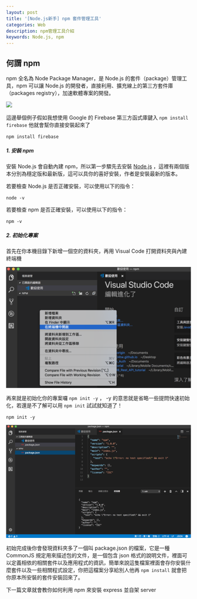 ```yaml
---
layout: post
title: '[Node.js新手] npm 套件管理工具'
categories: Web
description: npm管理工具介紹
keywords: Node.js, npm
---
```


## 何謂 npm
npm 全名為 Node Package Manager，是 Node.js 的套件（package）管理工具，npm 可以讓 Node.js 的開發者，直接利用、擴充線上的第三方套件庫（packages registry），加速軟體專案的開發。

<img src="https://juststickers.in/wp-content/uploads/2014/08/NPM.jpg" width="300">

這邊舉個例子假如我想使用 Google 的 Firebase 第三方函式庫鍵入 `npm install firebase` 他就會幫你直接安裝起來了
```
npm install firebase
```

##### 1. 安裝 npm

安裝 Node.js 會自動內建 npm，所以第一步驟先去安裝 [Node.js](https://nodejs.org/en/) ，這裡有兩個版本分別為穩定版和最新版，這可以具你的喜好安裝，作者是安裝最新的版本。

若要檢查 Node.js 是否正確安裝，可以使用以下的指令：
```
node -v
```
若要檢查 npm 是否正確安裝，可以使用以下的指令：
```
npm -v
```

##### 2. 初始化專案

首先在你本機目錄下新增一個空的資料夾，再用 Visual Code 打開資料夾與內建終端機

<img src="/images/posts/web/img1061113-1.png">

再來就是初始化你的專案囉 `npm init -y` ， -y 的意思就是省略一些提問快速初始化，若還是不了解可以用 `npm init` 試試就知道了！ 

```
npm init -y
```

<img src="/images/posts/web/img1061113-2.png">

初始完成後你會發現資料夾多了一個叫 package.json 的檔案，它是一種 CommonJS 規定用來描述包的文件，是一個包含 json 格式的說明文件，裡面可以定義相依的相關套件以及應用程式的資訊，簡單來說這隻檔案裡面會存你安裝什麼套件以及一些相關程式設定，你把這檔案分享給別人他再 `npm install` 就會把你原本所安裝的套件安裝回來了。


下一篇文章就會教你如何利用 npm 來安裝 express 並自架 server
 
